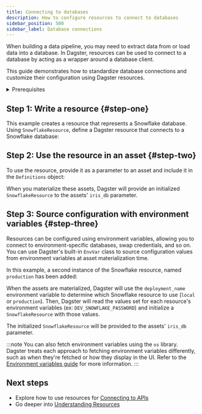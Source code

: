 ```yaml
---
title: Connecting to databases
description: How to configure resources to connect to databases
sidebar_position: 500
sidebar_label: Database connections
---
```


When building a data pipeline, you may need to extract data from or load data into a database. In Dagster, resources can be used to connect to a database by acting as a wrapper around a database client.

This guide demonstrates how to standardize database connections and customize their configuration using Dagster resources.

<details>
  <summary>Prerequisites</summary>

To follow the steps in this guide, you'll need:

- Familiarity with [Assets](/guides/build/create-a-pipeline/data-assets)

To run the examples in this guide, you'll need:

- Connection information for a Snowflake database
- To install the following:

   ```bash
   pip install dagster dagster-snowflake pandas
   ```

</details>

## Step 1: Write a resource \{#step-one}

This example creates a resource that represents a Snowflake database. Using `SnowflakeResource`, define a Dagster resource that connects to a Snowflake database:

<CodeExample filePath="guides/external-systems/databases/snowflake-resource.py" language="python" />

## Step 2: Use the resource in an asset \{#step-two}

To use the resource, provide it as a parameter to an asset and include it in the `Definitions` object:

<CodeExample filePath="guides/external-systems/databases/use-in-asset.py" language="python" />

When you materialize these assets, Dagster will provide an initialized `SnowflakeResource` to the assets' `iris_db` parameter.

## Step 3: Source configuration with environment variables \{#step-three}

Resources can be configured using environment variables, allowing you to connect to environment-specific databases, swap credentials, and so on. You can use Dagster's built-in `EnvVar` class to source configuration values from environment variables at asset materialization time.

In this example, a second instance of the Snowflake resource, named `production` has been added:

<CodeExample filePath="guides/external-systems/databases/use-envvars.py" language="python" />

When the assets are materialized, Dagster will use the `deployment_name` environment variable to determine which Snowflake resource to use (`local` or `production`). Then, Dagster will read the values set for each resource's environment variables (ex: `DEV_SNOWFLAKE_PASSWORD`) and initialize a `SnowflakeResource` with those values.

The initialized `SnowflakeResource` will be provided to the assets' `iris_db` parameter.

:::note
You can also fetch environment variables using the `os` library. Dagster treats each approach to fetching environment variables differently, such as when they're fetched or how they display in the UI. Refer to the [Environment variables guide](/todo) for more information.
:::

## Next steps

- Explore how to use resources for [Connecting to APIs](/guides/build/configure/apis)
- Go deeper into [Understanding Resources](/guides/build/configure/resources)
